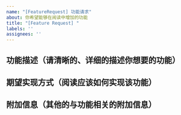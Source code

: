 ```yaml
---
name: "[FeatureRequest] 功能请求"
about: 你希望能够在阅读中增加的功能
title: "[Feature Request] "
labels: ''
assignees: ''
---
```


## 功能描述（请清晰的、详细的描述你想要的功能）
> 

## 期望实现方式（阅读应该如何实现该功能）
> 

## 附加信息（其他的与功能相关的附加信息）
> 
